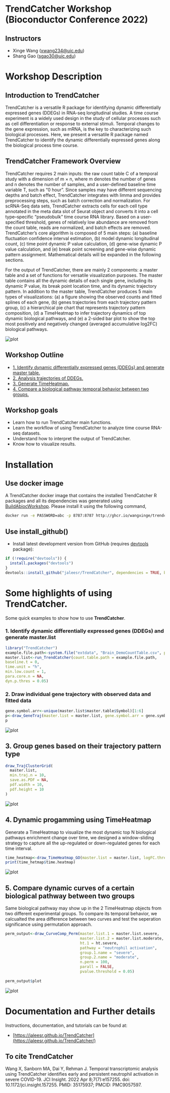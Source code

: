 # TrendCatcher Workshop (Bioconductor Conference 2022)

## Instructors

 - Xinge Wang (xwang234@uic.edu)
 - Shang Gao (sgao30@uic.edu)


# Workshop Description

## Introduction to TrendCatcher
TrendCatcher is a versatile R package for identifying dynamic differentially expressed genes (DDEGs) in RNA-seq longitudinal studies. A time course experiment is a widely used design in the study of cellular processes such as cell differentiation or response to external stimuli. Temporal changes to the gene expression, such as mRNA, is the key to characterizing such biological processes. Here, we present a versatile R package named TrendCatcher to identify the dynamic differentially expressed genes along the biological process time course. 

## TrendCatcher Framework Overview
TrendCatcher requires 2 main inputs: the raw count table C of a temporal study with a dimension of m × n, where m denotes the number of genes and n denotes the number of samples, and a user-defined baseline time variable T, such as “0 hour”. Since samples may have different sequencing depths and batch effect, TrendCatcher integrates with limma and provides preprocessing steps, such as batch correction and normalization. For scRNA-Seq data sets, TrendCatcher extracts cells for each cell type annotated in the meta data slot of Seurat object and converts it into a cell type–specific “pseudobulk” time course RNA library. Based on a user-specified threshold, genes of relatively low abundance are removed from the count table, reads are normalized, and batch effects are removed. TrendCatcher’s core algorithm is composed of 5 main steps: (a) baseline fluctuation confidence interval estimation, (b) model dynamic longitudinal count, (c) time point dynamic P value calculation, (d) gene-wise dynamic P value calculation, and (e) break point screening and gene-wise dynamic pattern assignment. Mathematical details will be expanded in the following sections. 

For the output of TrendCatcher, there are mainly 2 components: a master table and a set of functions for versatile visualization purposes. The master table contains all the dynamic details of each single gene, including its dynamic P value, its break point location time, and its dynamic trajectory pattern. In addition to the master table, TrendCatcher produces 5 main types of visualizations: (a) a figure showing the observed counts and fitted splines of each gene, (b) genes trajectories from each trajectory pattern group, (c) a hierarchical pie chart that represents trajectory pattern composition, (d) a TimeHeatmap to infer trajectory dynamics of top dynamic biological pathways, and (e) a 2-sided bar plot to show the top most positively and negatively changed (averaged accumulative log2FC) biological pathways.

![plot](./figures/TrendCatcherWorkFlow.png)

## Workshop Outline

  
  - [1. Identify dynamic differentially expressed genes (DDEGs) and generate master table.](https://wangxinge.github.io/TrendCatcherWorkshopBIOC2022_noDocker/articles/Identify-Dynamic-Genes.html)
  - [2. Analysis trajectories of DDEGs.](https://wangxinge.github.io/TrendCatcherWorkshopBIOC2022_noDocker/articles/Gene-Trajectory-Analysis.html)
  - [3. Generate TimeHeatmap.](https://wangxinge.github.io/TrendCatcherWorkshopBIOC2022_noDocker/articles/Time-Heatmap-GO.html)
  - [4. Compare a biological pathway temporal behavior between two groups.](https://wangxinge.github.io/TrendCatcherWorkshopBIOC2022_noDocker/articles/Compare-Curve-Permutation.html)
 
## Workshop goals

 - Learn how to run TrendCatcher main functions.
 - Learn the workflow of using TrendCatcher to analyze time course RNA-seq datasets.
 - Understand how to interpret the output of TrendCatcher.
 - Know how to visualize results.

# Installation 

## Use docker image

A TrendCatcher docker image that contains the installed TrendCatcher R packages and all its dependencies was generated using [BuildAbiocWorkshop](https://github.com/seandavi/BuildABiocWorkshop). Please install it using the following command, 

```sh
docker run -e PASSWORD=abc -p 8787:8787 http://ghcr.io/wangxinge/trendcatcherworkshopbioc2022
```
## Use install_github()

* Install latest development version from GitHub (requires [devtools](https://github.com/hadley/devtools) package):

```r
if (!require("devtools")) {
  install.packages("devtools")
}
devtools::install_github("jaleesr/TrendCatcher", dependencies = TRUE, build_vignettes = FALSE)
```

# Some highlights of using **TrendCatcher**.

Some quick examples to show how to use **TrendCatcher**.

### 1. Identify dynamic differentially expressed genes (DDEGs) and generate master.list

```r
library("TrendCatcher")
example.file.path<-system.file("extdata", "Brain_DemoCountTable.csv", package = "TrendCatcher")
master.list<-run_TrendCatcher(count.table.path = example.file.path, 
baseline.t = 0,
time.unit = "h",
min.low.count = 1,
para.core.n = NA,
dyn.p.thres = 0.05)

```

### 2. Draw individual gene trajectory with observed data and fitted data

```r
gene.symbol.arr<-unique(master.list$master.table$Symbol)[1:6]
p<-draw_GeneTraj(master.list = master.list, gene.symbol.arr = gene.symbol.arr, ncol = 3, nrow = 2)
p
```
![plot](./figures/IndividualGeneTraj.png)



## 3. Group genes based on their trajectory pattern type

```r
draw_TrajClusterGrid(
  master.list,
  min.traj.n = 10,
  save.as.PDF = NA,
  pdf.width = 10,
  pdf.height = 10
)
```
![plot](./figures/TrajClusterGrid.png)


## 4. Dynamic progamming using TimeHeatmap

Generate a TimeHeatmap to visualize the most dynamic top N biological pathways enrichment change 
over time, we designed a window-sliding strategy to capture all the up-regulated or 
down-regulated genes for each time interval.

```r
time_heatmap<-draw_TimeHeatmap_GO(master.list = master.list, logFC.thres = 0, top.n = 10, dyn.gene.p.thres = 0.05, keyType = "SYMBOL", OrgDb = "org.Mm.eg.db", ont = "BP", term.width = 80, GO.enrich.p = 0.05, figure.title = "TimeHeatmap")  
print(time_hetmap$time.heatmap)
```

![plot](./figures/Full_TimeHeatmap.png)

## 5. Compare dynamic curves of a certain biological pathway between two groups

Same biological pathway may show up in the 2 TimeHeatmap objects from two different experimental groups. To compare its temporal behavior, we calcualted the area difference between two curves and test the seperation significance using permutation approach.

```r
perm_output<-draw_CurveComp_Perm(master.list.1 = master.list.severe, 
                                 master.list.2 = master.list.moderate, 
                                 ht.1 = ht.severe, 
                                 pathway = "neutrophil activation", 
                                 group.1.name = "severe", 
                                 group.2.name = "moderate", 
                                 n.perm = 100, 
                                 parall = FALSE, 
                                 pvalue.threshold = 0.05)
                                 
perm_output$plot                            
```

![plot](./figures/CompareCurves.png)


# Documentation and Further details

Instructions, documentation, and tutorials can be found at:

+ [https://jaleesr.github.io/TrendCatcher](https://jaleesr.github.io/TrendCatcher/)


## To cite TrendCatcher

<a id="1"></a> 
Wang X, Sanborn MA, Dai Y, Rehman J. Temporal transcriptomic analysis using TrendCatcher identifies early and persistent neutrophil activation in severe COVID-19. JCI Insight. 2022 Apr 8;7(7):e157255. doi: 10.1172/jci.insight.157255. PMID: 35175937; PMCID: PMC9057597.
















